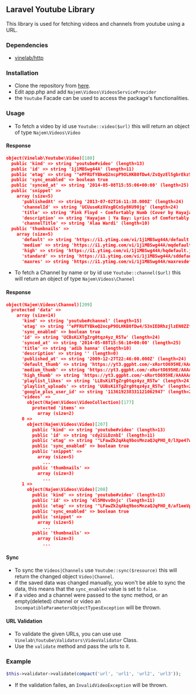 ## Laravel Youtube Library
This library is used for fetching videos and channels from youtube using a URL.

### Dependencies

* [vinelab/http](https://github.com/Vinelab/http)

### Installation
* Clone the repository from [here](https://bitbucket.org/adibhanna/youtube).
* Edit app.php and add ```Najem\Videos\VideosServiceProvider```
* the ```Youtube``` Facade can be used to access the package's functionalities.

### Usage
* To fetch a video by id use ```Youtube::video($url)```
this will return an object of type ```Najem\Videos\Video```

#### Response

```json
object(Vinelab\Youtube\Video)[180]
  public 'kind' => string 'youtube#video' (length=13)
  public 'id' => string '1j1MBSwg44A' (length=11)
  public 'etag' => string '"ePFRUfYBkeQ2ncpP9OLHKB0fDw4/ZsQyzEl5gbrEkz55D3fNHwM1RUM"' (length=57)
  public 'sync_enabled' => boolean true
  public 'synced_at' => string '2014-05-08T15:55:06+00:00' (length=25)
  public 'snippet' => 
    array (size=5)
      'publishedAt' => string '2013-07-02T16:11:38.000Z' (length=24)
      'channelId' => string 'UCUuseKzXVxgBCnSy8KU90jg' (length=24)
      'title' => string 'Pink Floyd - Comfortably Numb (Cover by Hayajan)' (length=48)
      'description' => string 'Hayajan | Ya Bay: Lyrics of Comfortably Numb wr'... (length=675)
      'channelTitle' => string 'Alaa Wardi' (length=10)
  public 'thumbnails' => 
    array (size=5)
      'default' => string 'https://i1.ytimg.com/vi/1j1MBSwg44A/default.jpg' (length=47)
      'medium' => string 'https://i1.ytimg.com/vi/1j1MBSwg44A/mqdefault.jpg' (length=49)
      'high' => string 'https://i1.ytimg.com/vi/1j1MBSwg44A/hqdefault.jpg' (length=49)
      'standard' => string 'https://i1.ytimg.com/vi/1j1MBSwg44A/sddefault.jpg' (length=49)
      'maxres' => string 'https://i1.ytimg.com/vi/1j1MBSwg44A/maxresdefault.jpg' (length=53)
```

* To fetch a Channel by name or by id use ```Youtube::channel($url)```
this will return an object of type ```Najem\Videos\Channel```

#### Response

```json
object(Najem\Videos\Channel)[209]
  protected 'data' =>
    array (size=14)
      'kind' => string 'youtube#channel' (length=15)
      'etag' => string '"ePFRUfYBkeQ2ncpP9OLHKB0fDw4/53nIEDRhzjlzEN0ZZf1TQ5Oyr_0"' (length=57)
      'sync_enabled' => boolean true
      'id' => string 'UCBsKiXTgZrg0tqz4yz_R5Tw' (length=24)
      'synced_at' => string '2014-05-08T15:56:10+00:00' (length=25)
      'title' => string 'adib hanna' (length=10)
      'description' => string '' (length=0)
      'published_at' => string '2009-12-27T22:46:00.000Z' (length=24)
      'default_thumb' => string 'https://yt3.ggpht.com/-xRortO695HE/AAAAAAAAAAI/AAAAAAAAAAA/b2VPZd_ZNsk/s88-c-k-no/photo.jpg' (length=91)
      'medium_thumb' => string 'https://yt3.ggpht.com/-xRortO695HE/AAAAAAAAAAI/AAAAAAAAAAA/b2VPZd_ZNsk/s240-c-k-no/photo.jpg' (length=92)
      'high_thumb' => string 'https://yt3.ggpht.com/-xRortO695HE/AAAAAAAAAAI/AAAAAAAAAAA/b2VPZd_ZNsk/s240-c-k-no/photo.jpg' (length=92)
      'playlist_likes' => string 'LLBsKiXTgZrg0tqz4yz_R5Tw' (length=24)
      'playlist_uploads' => string 'UUBsKiXTgZrg0tqz4yz_R5Tw' (length=24)
      'google_plus_user_id' => string '113619238331121062947' (length=21)
      'videos' =>
        object(Najem\Videos\VideoCollection)[177]
          protected 'items' =>
            array (size=2)
      0 =>
        object(Najem\Videos\Video)[207]
          public 'kind' => string 'youtube#video' (length=13)
          public 'id' => string 'cdy2iLDznbI' (length=11)
          public 'etag' => string '"LFawZk2qAkq9bosMnzaQJqPHO_0/lXpe47wULVDBmjpY0A3wMuM2PpQ"' (length=57)
          public 'sync_enabled' => boolean true
          public 'snippet' =>
            array (size=5)
              ...
          public 'thumbnails' =>
            array (size=3)
              ...
      1 =>
        object(Najem\Videos\Video)[208]
          public 'kind' => string 'youtube#video' (length=13)
          public 'id' => string '4l5M0vvOnjc' (length=11)
          public 'etag' => string '"LFawZk2qAkq9bosMnzaQJqPHO_0/af1eeVp2yks5Z1PgoBwAtyQK578"' (length=57)
          public 'sync_enabled' => boolean true
          public 'snippet' =>
            array (size=5)
              ...
          public 'thumbnails' =>
            array (size=3)
              ...
```

#### Sync

* To sync the ```Videos|Channels``` use ```Youtube::sync($resource)```
this will return the changed object ```Video|Channel```.
* if the saved data was changed manually, you won't be able to sync the data, this means that the ```sync_enabled``` 
value is set to ```false```.
* if a video and a channel were passed to the sync method, or an empty(deleted) channel or video
an ```IncompatibleParametersObjectTypesException``` will be thrown.

#### URL Validation
* To validate the given URLs, you can use use ```Vinelab\Youtube\Validators\VideoValidator``` Class.
* Use the ```validate``` method and pass the urls to it.

### Example
```php
$this->validator->validate(compact('url', 'url1', 'url2', 'url3'));
```
* If the validation failes, an ```InvalidVideoException``` will be thrown.
